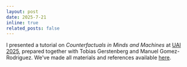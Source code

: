 ```yaml
---
layout: post
date: 2025-7-21
inline: true
related_posts: false
---
```


I presented a tutorial on *Counterfactuals in Minds and Machines* at [UAI 2025](https://www.auai.org/uai2025/), prepared together with Tobias Gerstenberg and Manuel Gomez-Rodriguez. We've made all materials and references available [here](https://learning.mpi-sws.org/counterfactuals-uai25).
